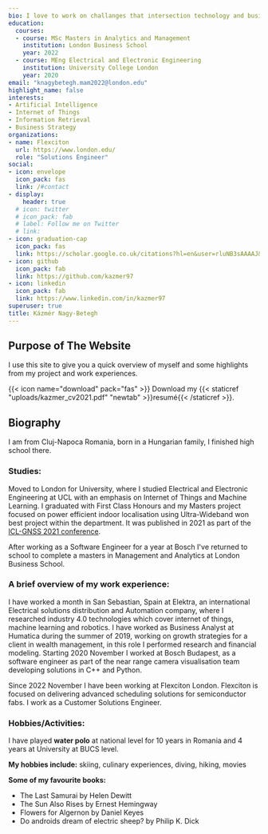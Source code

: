 ```yaml
---
bio: I love to work on challanges that intersection technology and business.
education:
  courses:
  - course: MSc Masters in Analytics and Management
    institution: London Business School
    year: 2022
  - course: MEng Electrical and Electronic Engineering
    institution: University College London
    year: 2020
email: "knagybetegh.mam2022@london.edu"
highlight_name: false
interests:
- Artificial Intelligence
- Internet of Things
- Information Retrieval
- Business Strategy
organizations:
- name: Flexciton
  url: https://www.london.edu/
  role: "Solutions Engineer"
social:
- icon: envelope
  icon_pack: fas
  link: /#contact
- display:
    header: true
  # icon: twitter
  # icon_pack: fab
  # label: Follow me on Twitter
  # link: 
- icon: graduation-cap
  icon_pack: fas
  link: https://scholar.google.co.uk/citations?hl=en&user=rluNB3sAAAAJ&view_op=list_works&gmla=AJsN-F4t8L1Yhnmwyer1WuNaNsIgPYtYMQLUrUqpSQdTZn7CvHwGfYqKgOxUUubC1XebiphcyRvcRxSwAdQWv4z5TKihKFfI7Ercx2fVJiyCJRyjUd0jxkE
- icon: github
  icon_pack: fab
  link: https://github.com/kazmer97
- icon: linkedin
  icon_pack: fab
  link: https://www.linkedin.com/in/kazmer97
superuser: true
title: Kázmér Nagy-Betegh
---
```

## Purpose of The Website

I use this site to give you a quick overview of myself and some highlights from my project and work experiences.

{{< icon name="download" pack="fas" >}} Download my {{< staticref "uploads/kazmer_cv2021.pdf" "newtab" >}}resumé{{< /staticref >}}.

## Biography

I am from Cluj-Napoca Romania, born in a Hungarian family, I finished high school there.

### Studies:

Moved to London for University, where I studied Electrical and Electronic Engineering at UCL with an emphasis on Internet of Things and Machine Learning. I graduated with First Class Honours and my Masters project focused on power efficient indoor localisation using Ultra-Wideband won best project within the department. It was published in 2021 as part of the [ICL-GNSS 2021 conference](https://events.tuni.fi/icl-gnss2021).

After working as a Software Engineer for a year at Bosch I've returned to school to complete a masters in Management and Analytics at London Business School.

### A brief overview of my work experience:

I have worked a month in San Sebastian, Spain at Elektra, an international Electrical solutions distribution and Automation company, where I researched industry 4.0 technologies which cover internet of things, machine learning and robotics.
I have worked as Business Analyst at Humatica during the summer of 2019, working on growth strategies for a client in wealth management, in this role I performed research and financial modeling.
Starting 2020 November I worked at Bosch Budapest, as a software engineer as part of the near range camera visualisation team developing solutions in C++ and Python.

Since 2022 November I have been working at Flexciton London. Flexciton is focused on delivering advanced scheduling solutions for semiconductor fabs. I work as a Customer Solutions Engineer. 

### Hobbies/Activities:

I have played **water polo** at national level for 10 years in Romania and 4 years at University at BUCS level.

**My hobbies include:** skiing, culinary experiences, diving, hiking, movies

**Some of my favourite books:**

- The Last Samurai by Helen Dewitt
- The Sun Also Rises by Ernest Hemingway
- Flowers for Algernon by Daniel Keyes
- Do androids dream of electric sheep? by Philip K. Dick
